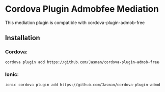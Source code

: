 # Cordova Plugin Admobfee Mediation

This mediation plugin is compatible with cordova-plugin-admob-free

## Installation

### Cordova:
```sh
cordova plugin add https://github.com/Jasman/cordova-plugin-admob-free-mediation
```

### Ionic:
```sh
ionic cordova plugin add https://github.com/Jasman/cordova-plugin-admob-free-mediation
```
